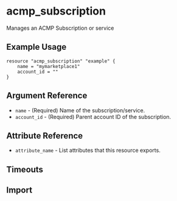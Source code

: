 # acmp_subscription

Manages an ACMP Subscription or service

## Example Usage

```hcl
resource "acmp_subscription" "example" {
    name = "mymarketplace1"
    account_id = ""
}
```

## Argument Reference

* `name` - (Required) Name of the subscription/service.
* `account_id` - (Required) Parent account ID of the subscription.

## Attribute Reference

* `attribute_name` - List attributes that this resource exports.

## Timeouts

## Import

